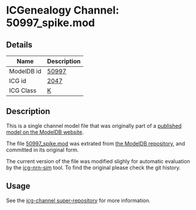# ICGenealogy Channel: 50997\_spike.mod

## Details

Name | Description
---- | -----------
ModelDB id | [50997](http://senselab.med.yale.edu/ModelDB/ShowModel.cshtml?model=50997)
ICG id | [2047](http://icg.neurotheory.ox.ac.uk/channels/1/2047)
ICG Class | [K](http://icg.neurotheory.ox.ac.uk/channels/1)

## Description

This is a single channel model file that was originally part of a [published model on the ModelDB website](http://senselab.med.yale.edu/mModelDB/ShowModel.cshtml?model=50997).


The file [50997\_spike.mod](50997_spike.mod) was extrated from [the ModelDB repository](http://senselab.med.yale.edu/ModelDB/ShowModel.cshtml?model=50997), and committed in its original form.

The current version of the file was modified slighly for automatic evaluation by the [icg-nrn-sim](https://github.com/icgenealogy/icg-nrn-sim) tool. To find the original please check the git history.


## Usage

See the [icg-channel super-repository](https://github.com/icgenealogy/icg-channels) for more information.